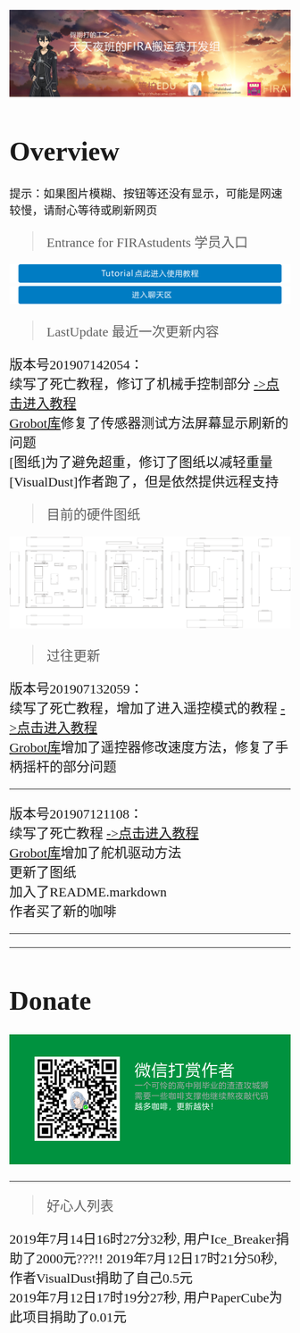 ![TopBar](TopBar.png)  
<font face="等线" size=5>  

# Overview

`提示：如果图片模糊、按钮等还没有显示，可能是网速较慢，请耐心等待或刷新网页`

> Entrance for FIRAstudents 学员入口  

[![entrance](TutorialButton.png)](https://github.com/visualDust/FIRAHandling/blob/master/Documents/LibDoc.markdown)
[![entrance](ChatGroup.png)](https://github.com/visualDust/FIRAHandling/issues/4)
 
> LastUpdate 最近一次更新内容

版本号201907142054：  
续写了死亡教程，修订了机械手控制部分  [->点击进入教程](https://github.com/visualDust/FIRAHandling/blob/master/Documents/LibDoc.markdown "点击进入教程")  
[Grobot库](https://github.com/visualDust/FIRAHandling/blob/master/Libiaries/Grobot.h "Grobot.h")修复了传感器测试方法屏幕显示刷新的问题  
[图纸]为了避免超重，修订了图纸以减轻重量  
[VisualDust]作者跑了，但是依然提供远程支持

> 目前的硬件图纸

![Robot](Robot.png)  

> 过往更新

版本号201907132059：  
续写了死亡教程，增加了进入遥控模式的教程  [->点击进入教程](https://github.com/visualDust/FIRAHandling/blob/master/Documents/LibDoc.markdown "点击进入教程")  
[Grobot库](https://github.com/visualDust/FIRAHandling/blob/master/Libiaries/Grobot.h "Grobot.h")增加了遥控器修改速度方法，修复了手柄摇杆的部分问题  

---

版本号201907121108：  
续写了死亡教程  [->点击进入教程](https://github.com/visualDust/FIRAHandling/blob/master/Documents/LibDoc.markdown "点击进入教程")  
[Grobot库](https://github.com/visualDust/FIRAHandling/blob/master/Libiaries/Grobot.h "Grobot.h")增加了舵机驱动方法  
更新了图纸  
加入了README.markdown  
作者买了新的咖啡

---

---

# Donate

[![Donate](Donate.png)]()

---

> 好心人列表

2019年7月14日16时27分32秒, 用户Ice_Breaker捐助了2000元???!!
2019年7月12日17时21分50秒, 作者VisualDust捐助了自己0.5元  
2019年7月12日17时19分27秒, 用户PaperCube为此项目捐助了0.01元




